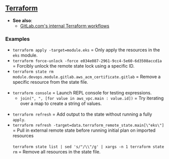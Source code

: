 ## [Terraform](https://developer.hashicorp.com/terraform/docs)

- **See also**:
  - [GitLab.com's internal Terraform workflows](https://gitlab.com/gitlab-com/gl-infra/readiness/-/tree/master/library/terraform-automation)

### Examples

- `terraform apply -target=module.eks` = Only apply the resources in the `eks` module.
- `terraform force-unlock -force e034e087-2961-9cc4-5e60-6d3508accd1a` = Forcibly unlock the remote state lock using a specific ID.
- `terraform state rm module.devops.module.gitlab.aws_acm_certificate.gitlab` = Remove a specific resource from the state file.
<br><br>
- `terraform console` = Launch REPL console for testing expressions.
  - `join(", ", [for value in aws_vpc.main : value.id])` = Try iterating over a map to create a string of values.
<br><br>
- `terraform refresh` = Add output to the state without running a fully `apply`.
- `terraform refresh -target=data.terraform_remote_state.main[\"eks\"]` = Pull in external remote state before running initial plan on imported resources
<br><br>
`terraform state list | sed 's/"/\\"/g' | xargs -n 1 terraform state rm` = Remove all resources in the state file.
